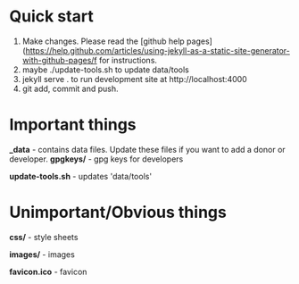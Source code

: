 Quick start
===========
1. Make changes. Please read the [github help pages](https://help.github.com/articles/using-jekyll-as-a-static-site-generator-with-github-pages/f for instructions.
2. maybe ./update-tools.sh to update data/tools
3. jekyll serve . to run development site at http://localhost:4000
4. git add, commit and push.

Important things
================
**_data**            - contains data files. Update these files if you want to add a donor or developer.
**gpgkeys/**         - gpg keys for developers

**update-tools.sh**  - updates 'data/tools'

Unimportant/Obvious things
==========================
**css/**             - style sheets

**images/**          - images

**favicon.ico**      - favicon
